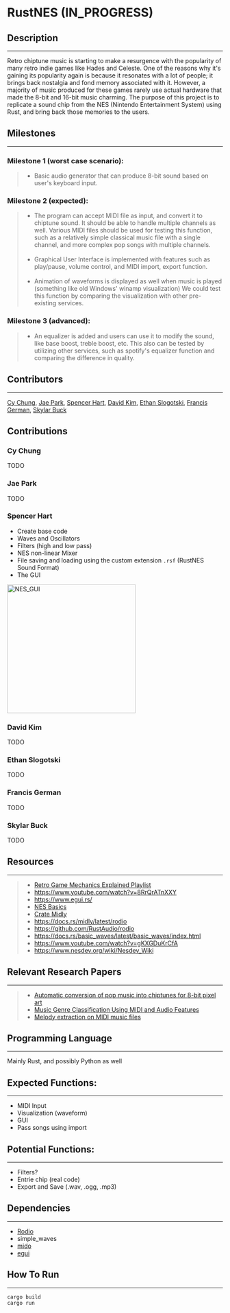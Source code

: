# RustNES (IN_PROGRESS)

## Description
---
Retro chiptune music is starting to make a resurgence with the popularity of many retro indie games like Hades and Celeste. One of the reasons why it's gaining its popularity again is because it resonates with a lot of people; it brings back nostalgia and fond memory associated with it. However, a majority of music produced for these games rarely use actual hardware that made the 8-bit and 16-bit music charming. The purpose of this project is to replicate a sound chip from the NES (Nintendo Entertainment System) using Rust, and bring back those memories to the users.

## Milestones
---
### Milestone 1 (worst case scenario):
>* Basic audio generator that can produce 8-bit sound based on user's keyboard input.

### Milestone 2 (expected):
>* The program can accept MIDI file as input, and convert it to chiptune sound. It should be able to handle multiple channels as well.
Various MIDI files should be used for testing this function, such as a relatively simple classical music file with a single channel, and more complex pop songs with multiple channels. <br /><br />
>* Graphical User Interface is implemented with features such as play/pause, volume control, and MIDI import, export function.<br /><br />
>* Animation of waveforms is displayed as well when music is played (something like old Windows' winamp visualization)
We could test this function by comparing the visualization with other pre-existing services.

### Milestone 3 (advanced):
>* An equalizer is added and users can use it to modify the sound, like base boost, treble boost, etc.
This also can be tested by utilizing other services, such as spotify's equalizer function and comparing the difference 
in quality.

## Contributors
---
[Cy Chung](https://github.com/crschung), [Jae Park](https://github.com/jpark052), [Spencer Hart](https://github.com/Syyreign), [David Kim](https://github.com/Quayvid), [Ethan Slogotski](https://github.com/eman1003), [Francis German](francisgerman70), [Skylar Buck](https://github.com/Skylar777)

## Contributions

### Cy Chung
TODO

### Jae Park
TODO

### Spencer Hart
- Create base code
- Waves and Oscillators
- Filters (high and low pass)
- NES non-linear Mixer
- File saving and loading using the custom extension `.rsf` (RustNES Sound Format)
- The GUI
<img width="300" alt="NES_GUI" src="https://user-images.githubusercontent.com/7028156/233228911-59ea7c7f-a47a-4d90-84c4-fba33d0df45b.png">

### David Kim
TODO

### Ethan Slogotski
TODO

### Francis German
TODO

### Skylar Buck
TODO

## Resources
---
>* [Retro Game Mechanics Explained Playlist](https://www.youtube.com/playlist?list=PLHQ0utQyFw5JD2wWda50J8XuzQ2cFr8RX)
>* https://www.youtube.com/watch?v=8RrQrATnXXY
>* https://www.egui.rs/
>* [NES Basics](https://bugzmanov.github.io/nes_ebook/)
>* [Crate Midly](https://docs.rs/midly/latest/midly/)
>* https://docs.rs/midly/latest/rodio
>* https://github.com/RustAudio/rodio
>* https://docs.rs/basic_waves/latest/basic_waves/index.html
>* https://www.youtube.com/watch?v=gKXGDuKrCfA
>* https://www.nesdev.org/wiki/Nesdev_Wiki

## Relevant Research Papers
---
>* [Automatic conversion of pop music into chiptunes for 8-bit pixel art](https://ieeexplore.ieee.org/abstract/document/7952188)
>* [Music Genre Classification Using MIDI and Audio Features](https://link.springer.com/content/pdf/10.1155/2007/36409.pdf)
>* [Melody extraction on MIDI music files](https://ieeexplore.ieee.org/abstract/document/1565863/)

## Programming Language
---
Mainly Rust, and possibly Python as well

## Expected Functions:
---
* MIDI Input
* Visualization (waveform)
* GUI
* Pass songs using import 

## Potential Functions:
---
* Filters?
* Entrie chip (real code)
* Export and Save (.wav, .ogg, .mp3)

## Dependencies
---
* [Rodio](https://github.com/RustAudio/rodio)
* simple_waves
* [mido](https://mido.readthedocs.io/en/latest/)
* [egui](https://github.com/emilk/egui)


## How To Run
---
```
cargo build
cargo run
```

